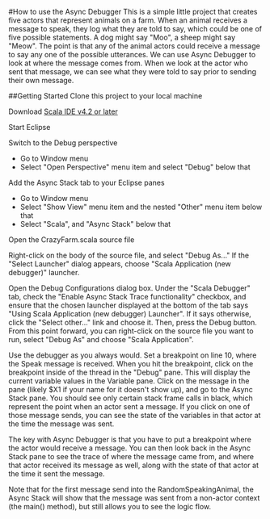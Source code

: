 #How to use the Async Debugger
This is a simple little project that creates five actors that represent animals on a farm.  When an animal receives a message to speak, they log what they are told to say, which could be one of five possible statements.  A dog might say "Moo", a sheep might say "Meow".  The point is that any of the animal actors could receive a message to say any one of the possible utterances.  We can use Async Debugger to look at where the message comes from.  When we look at the actor who sent that message, we can see what they were told to say prior to sending their own message.

##Getting Started
Clone this project to your local machine

Download [Scala IDE v4.2 or later](http://scala-ide.org/download/sdk.html)

Start Eclipse

Switch to the Debug perspective
* Go to Window menu
* Select "Open Perspective" menu item and select "Debug" below that

Add the Async Stack tab to your Eclipse panes
* Go to Window menu
* Select "Show View" menu item and the nested "Other" menu item below that
* Select "Scala", and "Async Stack" below that

Open the CrazyFarm.scala source file

Right-click on the body of the source file, and select "Debug As..."  If the "Select Launcher" dialog appears, choose "Scala Application (new debugger)" launcher.

Open the Debug Configurations dialog box.  Under the "Scala Debugger" tab, check the "Enable Async Stack Trace functionality" checkbox, and ensure that the chosen launcher displayed at the bottom of the tab says "Using Scala Application (new debugger) Launcher".  If it says otherwise, click the "Select other..." link and choose it.  Then, press the Debug button.  From this point forward, you can right-click on the source file you want to run, select "Debug As" and choose "Scala Application".

Use the debugger as you always would.  Set a breakpoint on line 10, where the Speak message is received.  When you hit the breakpoint, click on the breakpoint inside of the thread in the "Debug" pane.  This will display the current variable values in the Variable pane.  Click on the message in the pane (likely $X1 if your name for it doesn't show up), and go to the Async Stack pane.  You should see only certain stack frame calls in black, which represent the point when an actor sent a message.  If you click on one of those message sends, you can see the state of the variables in that actor at the time the message was sent.

The key with Async Debugger is that you have to put a breakpoint where the actor would receive a message.  You can then look back in the Async Stack pane to see the trace of where the message came from, and where that actor received its message as well, along with the state of that actor at the time it sent the message.

Note that for the first message send into the RandomSpeakingAnimal, the Async Stack will show that the message was sent from a non-actor context (the main() method), but still allows you to see the logic flow.
